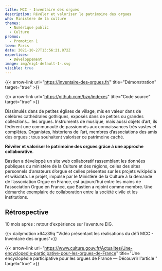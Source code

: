 ```yaml
---
title: MCC - Inventaire des orgues
description: Révéler et valoriser le patrimoine des orgues
who: Ministère de la culture
themes:
  - Numérique public
  - Culture
promos:
  - Promotion 1
town: Paris
date: 2021-10-27T13:56:21.872Z
expertises:
  - Développement
image: img/eig1-default-1-.svg
visible: true
---
```

{{< arrow-link url="https://inventaire-des-orgues.fr/" title="Démonstration" target="true" >}}

{{< arrow-link url="https://github.com/bzg/indexes" title="Code source" target="true" >}}

Dissimulés dans de petites églises de village, mis en valeur dans de célèbres cathédrales gothiques, exposés dans de petites ou grandes collections… les orgues. Instruments de musique, mais aussi objets d’art, ils fédèrent une communauté de passionnés aux connaissances très vastes et complètes. Organistes, historiens de l’art, membres d’associations des amis des orgues : tous souhaitent valoriser ce patrimoine caché.

**Révéler et valoriser le patrimoine des orgues grâce à une approche collaborative.**

Bastien a développé un site web collaboratif rassemblant les données publiques du ministère de la Culture et des régions, celles des sites personnels d’amateurs d’orgue et celles présentes sur les projets wikipédia et wikidata. Le projet, impulsé par le Ministère de la Culture à la demande de l’association Orgue en France, est aujourd’hui entre les mains de l’association Orgue en France, que Bastien a rejoint comme membre. Une démarche exemplaire de collaboration entre la société civile et les institutions.

## Rétrospective

10 mois après : retour d’expérience sur l’aventure EIG.

{{< dailymotion x64z39q "Vidéo présentant les réalisations du défi MCC - Inventaire des orgues">}}

{{< arrow-link url="https://www.culture.gouv.fr/Actualites/Une-encyclopedie-participative-pour-les-orgues-de-France" title="Une encyclopédie participative pour les orgues de France — Découvrir l'article " target="true" >}}